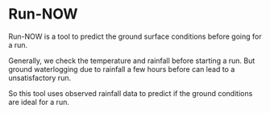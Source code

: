 # Run-NOW

Run-NOW is a tool to predict the ground surface conditions before going for a run.

Generally, we check the temperature and rainfall before starting a run.
But ground waterlogging due to rainfall a few hours before can lead to a unsatisfactory run.

So this tool uses observed rainfall data to predict if the ground conditions are ideal for a run.